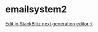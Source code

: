 # emailsystem2

[Edit in StackBlitz next generation editor ⚡️](https://stackblitz.com/~/github.com/DeVGlobalCeO/emailsystem2)